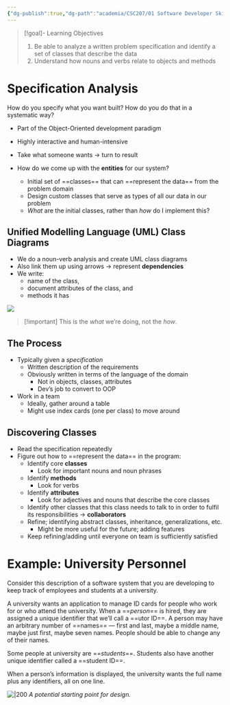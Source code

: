 ```yaml
---
{"dg-publish":true,"dg-path":"academia/CSC207/01 Software Developer Skills and Tools/Representing Data in Your Program.md","permalink":"/academia/csc-207/01-software-developer-skills-and-tools/representing-data-in-your-program/","tags":["lecture","note","cs","java","university"],"created":"2024-12-10T02:41:53.244-05:00","updated":"2024-12-10T02:45:29.815-05:00"}
---
```



> [!goal]- Learning Objectives
>
> 1. Be able to analyze a written problem specification and identify a set of classes that describe the data
> 2. Understand how nouns and verbs relate to objects and methods

# Specification Analysis

How do you specify what you want built? How do you do that in a systematic way?

- Part of the Object-Oriented development paradigm
- Highly interactive and human-intensive

- Take what someone wants → turn to result
- How do we come up with the **entities** for our system?
    - Initial set of ==classes== that can ==represent the data== from the problem domain
    - Design custom classes that serve as types of all our data in our problem
    - *What* are the initial classes, rather than *how* do I implement this?

## Unified Modelling Language (UML) Class Diagrams

- We do a noun-verb analysis and create UML class diagrams
- Also link them up using arrows → represent **dependencies**
- We write:
    - name of the class,
    - document attributes of the class, and
    - methods it has

![](https://i.imgur.com/GO1pxhc.png)

> [!important] This is the *what* we’re doing, not the *how*.

## The Process

- Typically given a *specification*
    - Written description of the requirements
    - Obviously written in terms of the language of the domain
        - Not in objects, classes, attributes
        - Dev’s job to convert to OOP
- Work in a team
    - Ideally, gather around a table
    - Might use index cards (one per class) to move around

## Discovering Classes

- Read the specification repeatedly
- Figure out how to ==represent the data== in the program:
    - Identify core **classes**
        - Look for important nouns and noun phrases
    - Identify **methods**
        - Look for verbs
    - Identify **attributes**
        - Look for adjectives and nouns that describe the core classes
    - Identify other classes that this class needs to talk to in order to fulfil its responsibilities → **collaborators**
    - Refine; identifying abstract classes, inheritance, generalizations, etc.
        - Might be more useful for the future; adding features
    - Keep refining/adding until everyone on team is sufficiently satisfied

# Example: University Personnel

Consider this description of a software system that you are developing to keep track of employees and students at a university.

A university wants an application to manage ID cards for people who work for or who attend the university. When a ==*person*== is hired, they are assigned a unique identifier that we’ll call a ==utor ID==. A person may have an arbitrary number of ==names== — first and last, maybe a middle name, maybe just first, maybe seven names. People should be able to change any of their names.

Some people at university are ==*students*==. Students also have another unique identifier called a ==student ID==.

When a person’s information is displayed, the university wants the full name plus any identifiers, all on one line.

![|200](https://i.imgur.com/6pOiJhw.png)
*A potential starting point for design.*
